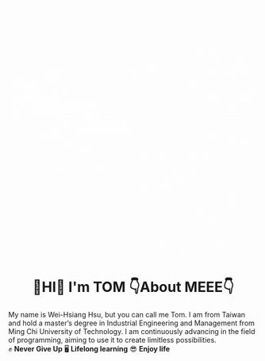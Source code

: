 ![](images/Hello.gif)
# <h1 align="center"> 👋HI👋  **I'm  TOM**  👇About MEEE👇 </h1>
My name is Wei-Hsiang Hsu, but you can call me Tom. I am from Taiwan and hold a master’s degree in Industrial Engineering and Management from Ming Chi University of Technology. I am continuously advancing in the field of programming, aiming to use it to create limitless possibilities.  
                  ✊ **Never Give Up** 🖥 **Lifelong learning** 😎 **Enjoy life**
